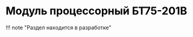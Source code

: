 # <span style="color:black">Модуль процессорный БТ75-201В</span>
!!! note "Раздел находится в разработке"